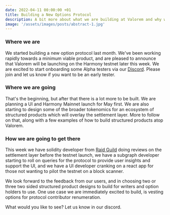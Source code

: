 ```yaml
---
date: 2022-04-11 00:00:00 +01
title: Building a New Options Protocol 
description: A bit more about what we are building at Valorem and why we are building it.
image: '/assets/images/posts/abstract-1.jpg'
---
```


### Where we are

We started building a new option protocol last month. We've been working 
rapidly towards a minimum viable product, and are pleased to announce that 
Valorem will be launching on the Harmony testnet later this week. We are 
excited to start onboarding some Alpha testers via our
[Discord](https://discord.gg/MyPUGGqDZU).
Please join and let us know if you want to be an early tester.

### Where we are going

That's the beginning, but after that there is a lot more to be built. We 
are planning a UI and Harmony Mainnet launch for May first. We are also 
starting to design some of the broader tokenomics for an ecosystem of 
structured products which will overlay the settlement layer. More to follow
on that, along with a few examples of how to build structured products atop
Valorem.

### How we are going to get there

This week we have solidity developer from [Raid Guild](https://www.raidguild.org/) 
doing reviews on the settlement layer before the testnet launch, we have a 
subgraph developer starting to roll on queries for the protocol to provide 
user insights and support the UI, and we have a UI developer cranking on a 
react app for those not wanting to pilot the testnet on a block scanner.

We look forward to the feedback from our users, and in choosing two or three 
two sided structured product designs to build for writers and option holders 
to use. One use case we are immediately excited to build, is vesting options 
for protocol contributor renumeration.

What would you like to see? Let us know in our discord.


